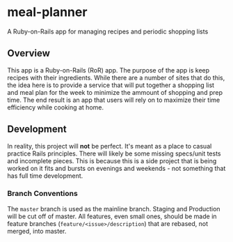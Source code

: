 # meal-planner
A Ruby-on-Rails app for managing recipes and periodic shopping lists

## Overview

This app is a Ruby-on-Rails (RoR) app. The purpose of the app is keep recipes with their ingredients. While there are a number of sites that do this, the idea here is to provide a service that will put together a shopping list and meal plan for the week to minimize the ammount of shopping and prep time. The end result is an app that users will rely on to maximize their time efficiency while cooking at home.

## Development

In reality, this project will **not** be perfect. It's meant as a place to casual practice Rails principles. There will likely be some missing specs/unit tests and incomplete pieces. This is because this is a side project that is being worked on it fits and bursts on evenings and weekends - not something that has full time development.

### Branch Conventions

The `master` branch is used as the mainline branch. Staging and Production will be cut off of master. All features, even small ones, should be made in feature branches (`feature/<issue>/description`) that are rebased, not merged, into master.
